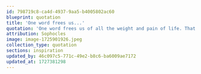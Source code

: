 ```yaml
---
id: 798719c8-ca4d-4937-9aa5-b4005802ac60
blueprint: quotation
title: 'One word frees us...'
quotation: 'One word frees us of all the weight and pain of life. That word is love.'
attribution: Sophocles
image: image-1725901926.jpeg
collection_type: quotation
sections: inspiration
updated_by: 46c097c5-771c-49e2-b8c6-ba6009ae7172
updated_at: 1727381298
---
```

